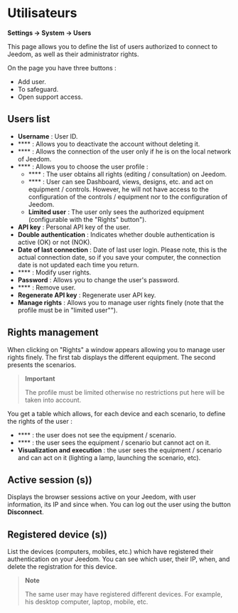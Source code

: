 # Utilisateurs
**Settings → System → Users**

This page allows you to define the list of users authorized to connect to Jeedom, as well as their administrator rights.

On the page you have three buttons :

- Add user.
- To safeguard.
- Open support access.

## Users list

- **Username** : User ID.
- **** : Allows you to deactivate the account without deleting it.
- **** : Allows the connection of the user only if he is on the local network of Jeedom.
- **** : Allows you to choose the user profile :
    - **** : The user obtains all rights (editing / consultation) on Jeedom.
    - **** : User can see Dashboard, views, designs, etc. and act on equipment / controls. However, he will not have access to the configuration of the controls / equipment nor to the configuration of Jeedom.
    - **Limited user** : The user only sees the authorized equipment (configurable with the "Rights" button").
- **API key** : Personal API key of the user.
- **Double authentication** : Indicates whether double authentication is active (OK) or not (NOK).
- **Date of last connection** : Date of last user login. Please note, this is the actual connection date, so if you save your computer, the connection date is not updated each time you return.
- **** : Modify user rights.
- **Password** : Allows you to change the user&#39;s password.
- **** : Remove user.
- **Regenerate API key** : Regenerate user API key.
- **Manage rights** : Allows you to manage user rights finely (note that the profile must be in "limited user"").

## Rights management

When clicking on &quot;Rights&quot; a window appears allowing you to manage user rights finely. The first tab displays the different equipment. The second presents the scenarios.

> **Important**
>
> The profile must be limited otherwise no restrictions put here will be taken into account.

You get a table which allows, for each device and each scenario, to define the rights of the user :
- **** : the user does not see the equipment / scenario.
- **** : the user sees the equipment / scenario but cannot act on it.
- **Visualization and execution** : the user sees the equipment / scenario and can act on it (lighting a lamp, launching the scenario, etc).

## Active session (s))

Displays the browser sessions active on your Jeedom, with user information, its IP and since when. You can log out the user using the button **Disconnect**.

## Registered device (s))

List the devices (computers, mobiles, etc.) which have registered their authentication on your Jeedom.
You can see which user, their IP, when, and delete the registration for this device.

> **Note**
>
> The same user may have registered different devices. For example, his desktop computer, laptop, mobile, etc.







